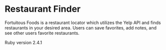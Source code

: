 # Restaurant Finder

Fortuitous Foods is a restaurant locator which utilizes the Yelp API and finds restaurants in your desired area.  Users can save favorites, add notes, and see other users favorite restaurants.

Ruby version 2.4.1
